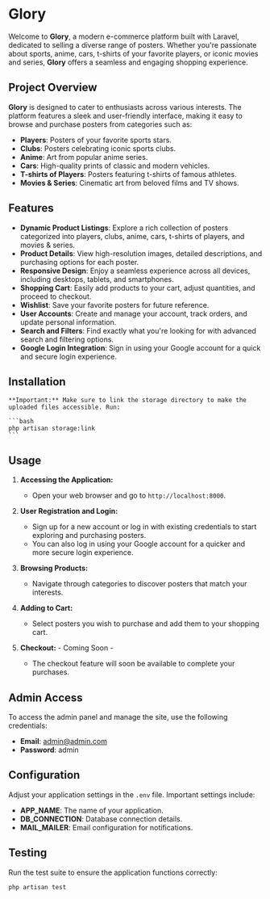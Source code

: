 # Glory

Welcome to **Glory**, a modern e-commerce platform built with Laravel, dedicated to selling a diverse range of posters. Whether you're passionate about sports, anime, cars, t-shirts of your favorite players, or iconic movies and series, **Glory** offers a seamless and engaging shopping experience.

## Project Overview

**Glory** is designed to cater to enthusiasts across various interests. The platform features a sleek and user-friendly interface, making it easy to browse and purchase posters from categories such as:

-   **Players**: Posters of your favorite sports stars.
-   **Clubs**: Posters celebrating iconic sports clubs.
-   **Anime**: Art from popular anime series.
-   **Cars**: High-quality prints of classic and modern vehicles.
-   **T-shirts of Players**: Posters featuring t-shirts of famous athletes.
-   **Movies & Series**: Cinematic art from beloved films and TV shows.

## Features

-   **Dynamic Product Listings**: Explore a rich collection of posters categorized into players, clubs, anime, cars, t-shirts of players, and movies & series.
-   **Product Details**: View high-resolution images, detailed descriptions, and purchasing options for each poster.
-   **Responsive Design**: Enjoy a seamless experience across all devices, including desktops, tablets, and smartphones.
-   **Shopping Cart**: Easily add products to your cart, adjust quantities, and proceed to checkout.
-   **Wishlist**: Save your favorite posters for future reference.
-   **User Accounts**: Create and manage your account, track orders, and update personal information.
-   **Search and Filters**: Find exactly what you're looking for with advanced search and filtering options.
-   **Google Login Integration**: Sign in using your Google account for a quick and secure login experience.

## Installation

    **Important:** Make sure to link the storage directory to make the uploaded files accessible. Run:

    ```bash
    php artisan storage:link
    ```

## Usage

1. **Accessing the Application:**

    - Open your web browser and go to `http://localhost:8000`.

2. **User Registration and Login:**

    - Sign up for a new account or log in with existing credentials to start exploring and purchasing posters.
    - You can also log in using your Google account for a quicker and more secure login experience.

3. **Browsing Products:**

    - Navigate through categories to discover posters that match your interests.

4. **Adding to Cart:**

    - Select posters you wish to purchase and add them to your shopping cart.

5. **Checkout:** - Coming Soon -
    - The checkout feature will soon be available to complete your purchases.

## Admin Access

To access the admin panel and manage the site, use the following credentials:

-   **Email**: admin@admin.com
-   **Password**: admin

## Configuration

Adjust your application settings in the `.env` file. Important settings include:

-   **APP_NAME**: The name of your application.
-   **DB_CONNECTION**: Database connection details.
-   **MAIL_MAILER**: Email configuration for notifications.

## Testing

Run the test suite to ensure the application functions correctly:

```bash
php artisan test
```
